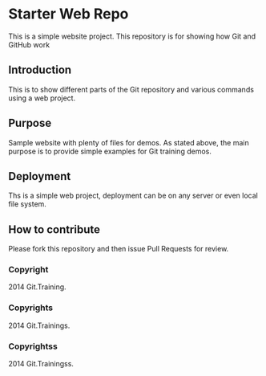 # Starter Web Repo

This is a simple website project.
This repository is for showing how Git and GitHub work

## Introduction

This is to show different parts of the Git repository and various commands using a web project.

## Purpose

Sample website with plenty of files for demos.
As stated above, the main purpose is to provide simple examples for Git training demos.

## Deployment
Ths is a simple web project, deployment can be on any server or even local file system.

## How to contribute

Please fork this repository and then issue Pull Requests for review.

### Copyright

2014 Git.Training.

### Copyrights

2014 Git.Trainings.

### Copyrightss

2014 Git.Trainingss.